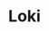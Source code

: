 ---
git: https://github.com/grafana/loki
logohandle: grafana_loki
sort: loki
title: Loki
website: https://github.com/grafana/loki
---